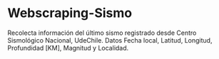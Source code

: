 # Webscraping-Sismo
Recolecta información del último sismo registrado desde Centro Sismológico Nacional, UdeChile. Datos Fecha local, Latitud, Longitud, Profundidad [KM], Magnitud y Localidad.

